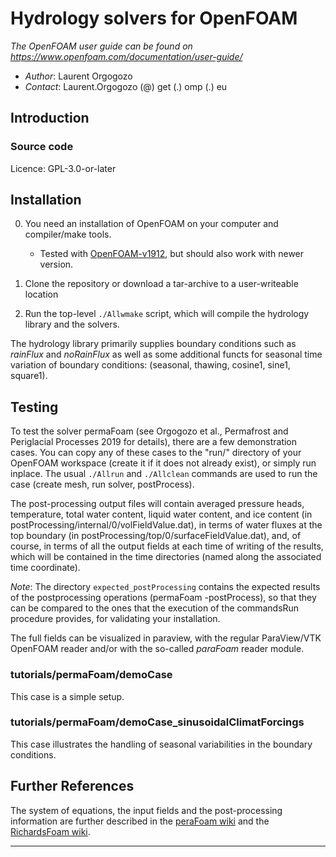 # Hydrology solvers for OpenFOAM

_The OpenFOAM user guide can be found on https://www.openfoam.com/documentation/user-guide/_

- _Author_:  Laurent Orgogozo
- _Contact_: Laurent.Orgogozo (@) get (.) omp (.) eu


## Introduction

### Source code

Licence: GPL-3.0-or-later


## Installation

0. You need an installation of OpenFOAM on your computer and
   compiler/make tools.
   - Tested with [OpenFOAM-v1912](https://www.openfoam.com),
     but should also work with newer version.

1. Clone the repository or download a tar-archive to a user-writeable
   location

2. Run the top-level `./Allwmake` script, which will compile the 
   hydrology library and the solvers.


The hydrology library primarily supplies boundary
conditions such as _rainFlux_ and _noRainFlux_ as well as some
additional functs for seasonal time variation of boundary conditions:
(seasonal, thawing, cosine1, sine1, square1).


## Testing

To test the solver permaFoam (see Orgogozo et al., Permafrost and
Periglacial Processes 2019 for details), there are a few demonstration
cases.
You can copy any of these cases to the "run/" directory of your
OpenFOAM workspace (create it if it does not already exist), or simply
run inplace. The usual `./Allrun` and `./Allclean` commands are used to
run the case (create mesh, run solver, postProcess).

The post-processing output files will contain averaged pressure heads,
temperature, total water content, liquid water content, and ice
content (in postProcessing/internal/0/volFieldValue.dat), in terms of
water fluxes at the top boundary (in
postProcessing/top/0/surfaceFieldValue.dat), and, of course, in terms
of all the output fields at each time of writing of the results, which
will be contained in the time directories (named along the associated
time coordinate).

_Note_:
The directory `expected_postProcessing` contains the expected results
of the postprocessing operations (permaFoam -postProcess), so that
they can be compared to the ones that the execution of the commandsRun
procedure provides, for validating your installation.


The full fields can be visualized in paraview, with the regular
ParaView/VTK OpenFOAM reader and/or with the so-called _paraFoam_
reader module.


### tutorials/permaFoam/demoCase

This case is a simple setup.


### tutorials/permaFoam/demoCase_sinusoidalClimatForcings

This case illustrates the handling of seasonal variabilities in the
boundary conditions.


## Further References

The system of equations, the input fields and the post-processing
information are further described in the [peraFoam wiki][wiki-permaFoam]
and the [RichardsFoam wiki][wiki-richardsFoam].


---

[wiki-permaFoam]:     https://develop.openfoam.com/Community/hydrology/-/wikis/permafoam
[wiki-richardsFoam]:  https://develop.openfoam.com/Community/hydrology/-/wikis/RichardsFoam
